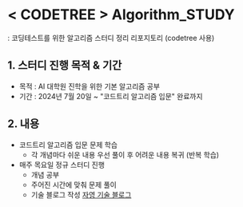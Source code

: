 # < CODETREE > Algorithm_STUDY
: 코딩테스트를 위한 알고리즘 스터디 정리 리포지토리 (codetree 사용)


## 1. 스터디 진행 목적 & 기간

- 목적 : AI 대학원 진학을 위한 기본 알고리즘 공부
- 기간 : 2024년 7월 20일 ~ "코드트리 알고리즘 입문" 완료까지


## 2. 내용

- 코드트리 알고리즘 입문 문제 학습
  - 각 개념마다 쉬운 내용 우선 풀이 후 어려운 내용 복귀 (반복 학습)
- 매주 목요일 정규 스터디 진행
  - 개념 공부
  - 주어진 시간에 맞춰 문제 풀이
  - 기술 블로그 작성 [자영 기술 블로그](https://velog.io/@pjayoung/posts)
